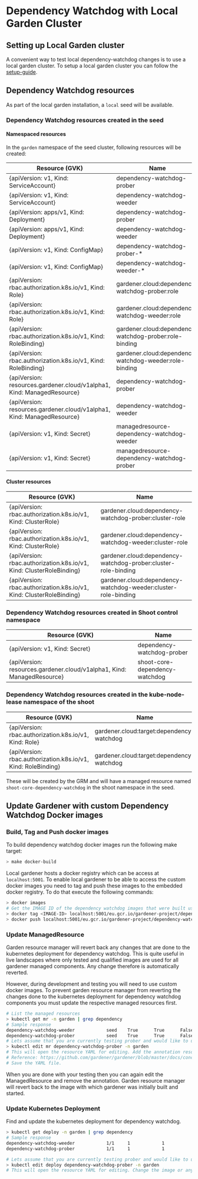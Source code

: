 # Dependency Watchdog with Local Garden Cluster

## Setting up Local Garden cluster

A convenient way to test local dependency-watchdog changes is to use a local garden cluster.
To setup a local garden cluster you can follow the [setup-guide](https://github.com/gardener/gardener/blob/master/docs/deployment/getting_started_locally.md).

## Dependency Watchdog resources

As part of the local garden installation, a `local` seed will be available. 

### Dependency Watchdog resources created in the seed

#### Namespaced resources
In the `garden` namespace of the seed cluster, following resources will be created:

| Resource (GVK)                                                         | Name                                                   |
|------------------------------------------------------------------------|--------------------------------------------------------|
| {apiVersion: v1, Kind: ServiceAccount}                                 | dependency-watchdog-prober                             |
| {apiVersion: v1, Kind: ServiceAccount}                                 | dependency-watchdog-weeder                             |
| {apiVersion: apps/v1, Kind: Deployment}                                | dependency-watchdog-prober                             |
| {apiVersion: apps/v1, Kind: Deployment}                                | dependency-watchdog-weeder                             |
| {apiVersion: v1, Kind: ConfigMap}                                      | dependency-watchdog-prober-*                           |
| {apiVersion: v1, Kind: ConfigMap}                                      | dependency-watchdog-weeder-*                           |
| {apiVersion: rbac.authorization.k8s.io/v1, Kind: Role}                 | gardener.cloud:dependency-watchdog-prober:role         |
| {apiVersion: rbac.authorization.k8s.io/v1, Kind: Role}                 | gardener.cloud:dependency-watchdog-weeder:role         |
| {apiVersion: rbac.authorization.k8s.io/v1, Kind: RoleBinding}          | gardener.cloud:dependency-watchdog-prober:role-binding |
| {apiVersion: rbac.authorization.k8s.io/v1, Kind: RoleBinding}          | gardener.cloud:dependency-watchdog-weeder:role-binding |
| {apiVersion: resources.gardener.cloud/v1alpha1, Kind: ManagedResource} | dependency-watchdog-prober                             |
| {apiVersion: resources.gardener.cloud/v1alpha1, Kind: ManagedResource} | dependency-watchdog-weeder                             |
| {apiVersion: v1, Kind: Secret}                                         | managedresource-dependency-watchdog-weeder             |
| {apiVersion: v1, Kind: Secret}                                         | managedresource-dependency-watchdog-prober             |

#### Cluster resources

| Resource (GVK)                                                       | Name                                                           |
|----------------------------------------------------------------------|----------------------------------------------------------------|
| {apiVersion: rbac.authorization.k8s.io/v1, Kind: ClusterRole}        | gardener.cloud:dependency-watchdog-prober:cluster-role         |
| {apiVersion: rbac.authorization.k8s.io/v1, Kind: ClusterRole}        | gardener.cloud:dependency-watchdog-weeder:cluster-role         |
| {apiVersion: rbac.authorization.k8s.io/v1, Kind: ClusterRoleBinding} | gardener.cloud:dependency-watchdog-prober:cluster-role-binding |
| {apiVersion: rbac.authorization.k8s.io/v1, Kind: ClusterRoleBinding} | gardener.cloud:dependency-watchdog-weeder:cluster-role-binding |

### Dependency Watchdog resources created in Shoot control namespace

| Resource (GVK)                                                         | Name                           |
|------------------------------------------------------------------------|--------------------------------|
| {apiVersion: v1, Kind: Secret}                                         | dependency-watchdog-prober     |
| {apiVersion: resources.gardener.cloud/v1alpha1, Kind: ManagedResource} | shoot-core-dependency-watchdog |


### Dependency Watchdog resources created in the kube-node-lease namespace of the shoot

| Resource (GVK)                                                | Name                                      |
|---------------------------------------------------------------|-------------------------------------------|
| {apiVersion: rbac.authorization.k8s.io/v1, Kind: Role}        | gardener.cloud:target:dependency-watchdog |
| {apiVersion: rbac.authorization.k8s.io/v1, Kind: RoleBinding} | gardener.cloud:target:dependency-watchdog |

These will be created by the GRM and will have a managed resource named `shoot-core-dependency-watchdog` in the shoot namespace in the seed.

## Update Gardener with custom Dependency Watchdog Docker images

### Build, Tag and Push docker images
To build dependency watchdog docker images run the following make target:
```bash
> make docker-build
```
Local gardener hosts a docker registry which can be access at `localhost:5001`. To enable local gardener to be able to access the custom docker images you need to tag and push these images to the embedded docker registry. To do that execute the following commands:
```bash
> docker images
# Get the IMAGE ID of the dependency watchdog images that were built using docker-build make target.
> docker tag <IMAGE-ID> localhost:5001/eu.gcr.io/gardener-project/dependency-watchdog-prober:<TAGNAME>
> docker push localhost:5001/eu.gcr.io/gardener-project/dependency-watchdog-prober:<TAGNAME>
```

### Update ManagedResource

Garden resource manager will revert back any changes that are done to the kubernetes deployment for dependency watchdog. This is quite useful in live landscapes where only tested and qualified images are used for all gardener managed components. Any change therefore is automatically reverted.

However, during development and testing you will need to use custom docker images. To prevent garden resource manager from reverting the changes done to the kubernetes deployment for dependency watchdog components you must update the respective managed resources first.

```bash
# List the managed resources
> kubectl get mr -n garden | grep dependency
# Sample response
dependency-watchdog-weeder            seed    True      True      False         26h
dependency-watchdog-prober            seed    True      True      False         26h
# Lets assume that you are currently testing prober and would like to use a custom docker image
> kubectl edit mr dependency-watchdog-prober -n garden
# This will open the resource YAML for editing. Add the annotation resources.gardener.cloud/ignore=true
# Reference: https://github.com/gardener/gardener/blob/master/docs/concepts/resource-manager.md
# Save the YAML file.
```

When you are done with your testing then you can again edit the ManagedResource and remove the annotation. Garden resource manager will revert back to the image with which gardener was initially built and started.

### Update Kubernetes Deployment

Find and update the kubernetes deployment for dependency watchdog.

```bash
> kubectl get deploy -n garden | grep dependency
# Sample response
dependency-watchdog-weeder            1/1     1            1           26h
dependency-watchdog-prober            1/1     1            1           26h

# Lets assume that you are currently testing prober and would like to use a custom docker image
> kubectl edit deploy dependency-watchdog-prober -n garden
# This will open the resource YAML for editing. Change the image or any other changes and save.
```